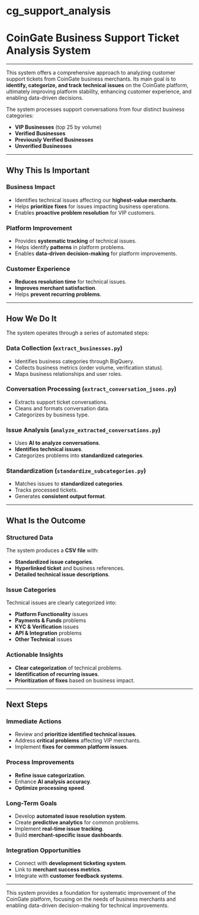 # cg_support_analysis

# CoinGate Business Support Ticket Analysis System

---

This system offers a comprehensive approach to analyzing customer support tickets from CoinGate business merchants. Its main goal is to **identify, categorize, and track technical issues** on the CoinGate platform, ultimately improving platform stability, enhancing customer experience, and enabling data-driven decisions.

The system processes support conversations from four distinct business categories:

* **VIP Businesses** (top 25 by volume)
* **Verified Businesses**
* **Previously Verified Businesses**
* **Unverified Businesses**

---

## Why This Is Important

### Business Impact

* Identifies technical issues affecting our **highest-value merchants**.
* Helps **prioritize fixes** for issues impacting business operations.
* Enables **proactive problem resolution** for VIP customers.

### Platform Improvement

* Provides **systematic tracking** of technical issues.
* Helps identify **patterns** in platform problems.
* Enables **data-driven decision-making** for platform improvements.

### Customer Experience

* **Reduces resolution time** for technical issues.
* **Improves merchant satisfaction**.
* Helps **prevent recurring problems**.

---

## How We Do It

The system operates through a series of automated steps:

### Data Collection (`extract_businesses.py`)

* Identifies business categories through BigQuery.
* Collects business metrics (order volume, verification status).
* Maps business relationships and user roles.

### Conversation Processing (`extract_conversation_jsons.py`)

* Extracts support ticket conversations.
* Cleans and formats conversation data.
* Categorizes by business type.

### Issue Analysis (`analyze_extracted_conversations.py`)

* Uses **AI to analyze conversations**.
* **Identifies technical issues**.
* Categorizes problems into **standardized categories**.

### Standardization (`standardize_subcategories.py`)

* Matches issues to **standardized categories**.
* Tracks processed tickets.
* Generates **consistent output format**.

---

## What Is the Outcome

### Structured Data

The system produces a **CSV file** with:

* **Standardized issue categories**.
* **Hyperlinked ticket** and business references.
* **Detailed technical issue descriptions**.

### Issue Categories

Technical issues are clearly categorized into:

* **Platform Functionality** issues
* **Payments & Funds** problems
* **KYC & Verification** issues
* **API & Integration** problems
* **Other Technical** issues

### Actionable Insights

* **Clear categorization** of technical problems.
* **Identification of recurring issues**.
* **Prioritization of fixes** based on business impact.

---

## Next Steps

### Immediate Actions

* Review and **prioritize identified technical issues**.
* Address **critical problems** affecting VIP merchants.
* Implement **fixes for common platform issues**.

### Process Improvements

* **Refine issue categorization**.
* Enhance **AI analysis accuracy**.
* **Optimize processing speed**.

### Long-Term Goals

* Develop **automated issue resolution system**.
* Create **predictive analytics** for common problems.
* Implement **real-time issue tracking**.
* Build **merchant-specific issue dashboards**.

### Integration Opportunities

* Connect with **development ticketing system**.
* Link to **merchant success metrics**.
* Integrate with **customer feedback systems**.

---

This system provides a foundation for systematic improvement of the CoinGate platform, focusing on the needs of business merchants and enabling data-driven decision-making for technical improvements.
